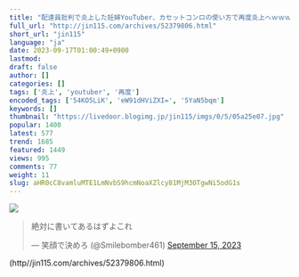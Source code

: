 ```yaml
---
title: "配達員批判で炎上した妊婦YouTuber、カセットコンロの使い方で再度炎上へｗｗｗｗｗｗｗｗ "
full_url: "http://jin115.com/archives/52379806.html"
short_url: "jin115"
language: "ja"
date: 2023-09-17T01:00:49+0900
lastmod: 
draft: false
author: []
categories: []
tags: ['炎上', 'youtuber', '再度']
encoded_tags: ['54KO5LiK', 'eW91dHViZXI=', '5YaN5bqm']
keywords: []
thumbnail: "https://livedoor.blogimg.jp/jin115/imgs/0/5/05a25e07.jpg"
popular: 1400
latest: 577
trend: 1685
featured: 1449
views: 995
comments: 77
weight: 11
slug: aHR0cC8vamluMTE1LmNvbS9hcmNoaXZlcy81MjM3OTgwNi5odG1s
---
```


![](https://livedoor.blogimg.jp/jin115/imgs/0/5/05a25e07.jpg)

<blockquote class='twitter-tweet'><p lang='ja' dir='ltr'>絶対に書いてあるはずよこれ</p>— 笑顔で決めろ (@Smilebomber461) <a href='https//twitter.com/Smilebomber461/status/1702521116051505359?ref_src=twsrc%5Etfw'>September 15, 2023</a></blockquote> 

(http//jin115.com/archives/52379806.html)
